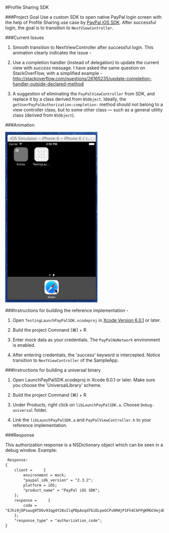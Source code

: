 #Profile Sharing SDK

###Project Goal
Use a custom SDK to open native PayPal login screen with the help of Profile Sharing use case by [PayPal iOS SDK](https://github.com/paypal/PayPal-iOS-SDK). After successful login, the goal is to transition to `NextViewController`. 

###Current Issues

1. Smooth transition to NextViewController after successful login. This animation clearly indicates the issue -

2. Use a completion handler (instead of delegation) to update the current view with *success* message. I have asked the same question on StackOverFlow, with a simplified example - http://stackoverflow.com/questions/26165235/update-completion-handler-outside-declared-method

3. A suggestion of eliminating the `PayPalViewController` from SDK, and replace it by a class derived from `NSObject`. Ideally, the `getUserPayPalAuthorization:completion:` method should not belong to a view controller class, but to some other class — such as a general utility class (derived from `NSObject`).


###Animation 

![Screenshot](DemoApp/Animation/Issue.gif)


###Instructions for building the reference implementation -

1) Open `TestingLaunchPayPalSDK.xcodeproj` in [Xcode Version 6.0.1](https://itunes.apple.com/us/app/xcode/id497799835?ls=1&mt=12) or later. 

2) Build the project Command (⌘) + R

3) Enter mock data as your credentials. The `PayPalNoNetwork` environment is enabled.

4) After entering credentials, the 'success' keyword is intercepted. Notice transition to `NextViewController` of the SampleApp.


###Instructions for building a universal binary

1) Open LaunchPayPalSDK.xcodeproj in Xcode 6.0.1 or later. Make sure you choose the 'UniversalLibrary' scheme.

2) Build the project Command (⌘) + R

3) Under Products, right click on `libLaunchPayPalSDK.a`. Choose `Debug-universal` folder.

4) Link the `libLaunchPayPalSDK.a` and `PayPalViewController.h` to your reference implementation.

###Response

This authorization response is a NSDictionary object which can be seen in a debug window. Example:

     Response:  
    {
        client =     {
            environment = mock;
            "paypal_sdk_version" = "2.3.2";
            platform = iOS;
            "product_name" = "PayPal iOS SDK";
        };
        response =     {
            code = "EJhi9jOPswug9TDOv93qg4Y28xIlqPDpAoqd7biDLpeGCPvORHjP1Fh4CbFPgKMGCHejdDwe9w1uDWnjPCp1lkaFBjVmjvjpFtnr6z1YeBbmfZYqa9faQT_71dmgZhMIFVkbi4yO7hk0LBHXt_wtdsw";
        };
        "response_type" = "authorization_code";
    }





